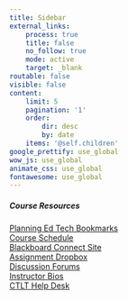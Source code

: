 ```yaml
---
title: Sidebar
external_links:
    process: true
    title: false
    no_follow: true
    mode: active
    target: _blank
routable: false
visible: false
content:
    limit: 5
    pagination: '1'
    order:
        dir: desc
        by: date
    items: '@self.children'
google_prettify: use_global
wow_js: use_global
animate_css: use_global
fontawesome: use_global
---
```


##### Course Resources
[Planning Ed Tech Bookmarks](https://www.diigo.com/user/markbullen/planning_ed_tech)  
[Course Schedule](http://localhost:8888/grav-skeleton-course-hub-site/course-schedule)<br>
[Blackboard Connect Site](https://shibboleth2.id.ubc.ca/idp/Authn/UserPassword)<br>
[Assignment Dropbox](http://elearning.ubc.ca/connect/)<br>
[Discussion Forums](https://connect.ubc.ca/webapps/ubc-ctc-learn-ui-b2-BBLEARN/execute/shibbolethLogin?authProviderId=_162_1&returnUrl=https%3A%2F%2Fconnect.ubc.ca%2Fwebapps%2Fblackboard%2Fcontent%2FlaunchLink.jsp%3Fcourse_id%3D_73019_1%26tool_id%3D_143_1%26tool_type%3DTOOL%26mode%3Dcpview%26mode%3Dreset)<br>
[Instructor Bios](http://localhost:8888/grav-skeleton-course-hub-site/instructor-bios)<br>
[CTLT Help Desk](http://support.olt.ubc.ca/de/)

  



